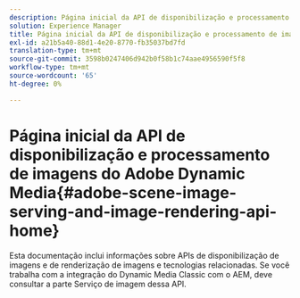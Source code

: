 ```yaml
---
description: Página inicial da API de disponibilização e processamento de imagens do Adobe Dynamic Media
solution: Experience Manager
title: Página inicial da API de disponibilização e processamento de imagens do Adobe Dynamic Media
exl-id: a21b5a40-88d1-4e20-8770-fb35037bd7fd
translation-type: tm+mt
source-git-commit: 3598b0247406d942b0f58b1c74aae4956590f5f8
workflow-type: tm+mt
source-wordcount: '65'
ht-degree: 0%

---
```


# Página inicial da API de disponibilização e processamento de imagens do Adobe Dynamic Media{#adobe-scene-image-serving-and-image-rendering-api-home}

Esta documentação inclui informações sobre APIs de disponibilização de imagens e de renderização de imagens e tecnologias relacionadas. Se você trabalha com a integração do Dynamic Media Classic com o AEM, deve consultar a parte Serviço de imagem dessa API.
